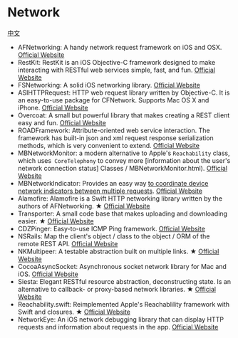 # Network
[中文](https://github.com/dzp181/Network/blob/master/README.md)

* AFNetworking: A handy network request framework on iOS and OSX. [Official Website](https://github.com/AFNetworking/AFNetworking)
* RestKit: RestKit is an iOS Objective-C framework designed to make interacting with RESTful web services simple, fast, and fun. [Official Website](https://github.com/RestKit/RestKit)
* FSNetworking: A solid iOS networking library. [Official Website](https://github.com/foursquare/FSNetworking)
* ASIHTTPRequest: HTTP web request library written by Objective-C. It is an easy-to-use package for CFNetwork. Supports Mac OS X and iPhone. [Official Website](https://github.com/pokeb/asi-http-request)
* Overcoat: A small but powerful library that makes creating a REST client easy and fun. [Official Website](https://github.com/Overcoat/Overcoat)
* ROADFramework: Attribute-oriented web service interaction. The framework has built-in json and xml request response serialization methods, which is very convenient to extend. [Official Website](https://github.com/epam/road-ios-framework)
* MBNetworkMonitor: a modern alternative to Apple's `Reachability` class, which uses` CoreTelephony` to convey more [information about the user's network connection status] Classes / MBNetworkMonitor.html). [Official Website](https://github.com/emaloney/MBToolbox/blob/master/Code/Network/MBNetworkMonitor.h)
* MBNetworkIndicator: Provides an easy way [to coordinate device network indicators between multiple requests](https://rawgit.com/emaloney/MBToolbox/master/Documentation/html/Classes/MBNetworkIndicator.html). [Official Website](https://github.com/emaloney/MBToolbox/blob/master/Code/Network/MBNetworkIndicator.h)
* Alamofire: Alamofire is a Swift HTTP networking library written by the authors of AFNetworking. ★ [Official Website](https://github.com/Alamofire/Alamofire)
* Transporter: A small code base that makes uploading and downloading easier. ★ [Official Website](https://github.com/nghialv/Transporter)
* CDZPinger: Easy-to-use ICMP Ping framework. [Official Website](https://github.com/cdzombak/CDZPinger)
* NSRails: Map the client's object / class to the object / ORM of the remote REST API. [Official Website](https://github.com/dingbat/nsrails)
* NKMultipeer: A testable abstraction built on multiple links. ★ [Official Website](https://github.com/nathankot/NKMultipeer)
* CocoaAsyncSocket: Asynchronous socket network library for Mac and iOS. [Official Website](https://github.com/robbiehanson/CocoaAsyncSocket)
* Siesta: Elegant RESTful resource abstraction, deconstructing state. Is an alternative to callback- or proxy-based network libraries. ★ [Official Website](https://bustoutsolutions.github.io/siesta/)
* Reachability.swift: Reimplemented Apple's Reachablility framework with Swift and closures. ★ [Official Website](https://github.com/ashleymills/Reachability.swift)
* NetworkEye: An iOS network debugging library that can display HTTP requests and information about requests in the app. [Official Website](https://github.com/coderyi/NetworkEye)
